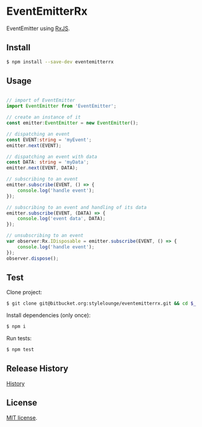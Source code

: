 # EventEmitterRx

EventEmitter using [RxJS](https://github.com/Reactive-Extensions/RxJS).

## Install

```bash
$ npm install --save-dev eventemitterrx
```

## Usage

```typescript

// import of EventEmitter
import EventEmitter from 'EventEmitter';

// create an instance of it
const emitter:EventEmitter = new EventEmitter();

// dispatching an event
const EVENT:string = 'myEvent';
emitter.next(EVENT);

// dispatching an event with data
const DATA: string = 'myData';
emitter.next(EVENT, DATA);

// subscribing to an event
emitter.subscribe(EVENT, () => {
    console.log('handle event');
});

// subscribing to an event and handling of its data
emitter.subscribe(EVENT, (DATA) => {
    console.log('event data', DATA);
});

// unsubscribing to an event
var observer:Rx.IDisposable = emitter.subscribe(EVENT, () => {
    console.log('handle event');
});
observer.dispose();


```


## Test

Clone project:

```bash
$ git clone git@bitbucket.org:stylelounge/eventemitterrx.git && cd $_
```

Install dependencies (only once):

```bash
$ npm i
```

Run tests:

```bash
$ npm test
```

## Release History

[History](./HISTORY.md)


## License

[MIT license](./LICENSE.md).
